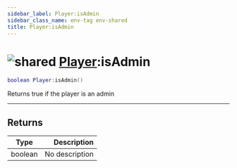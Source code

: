 ```yaml
---
sidebar_label: Player:isAdmin
sidebar_class_name: env-tag env-shared
title: Player:isAdmin
---
```


# <img src='/img/wiki/shared.png' alt='shared' classname='env-tag' /> [Player](../player/README.md):isAdmin

```lua
boolean Player:isAdmin()
```

Returns true if the player is an admin<br/>

-----------------
## Returns

| Type   | Description |
| ------ | ----------: |
| boolean | No description |
